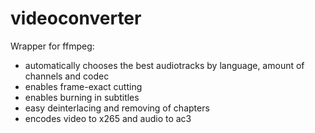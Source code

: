 # videoconverter
Wrapper for ffmpeg:
- automatically chooses the best audiotracks by language, amount of channels and codec
- enables frame-exact cutting
- enables burning in subtitles
- easy deinterlacing and removing of chapters
- encodes video to x265 and audio to ac3
